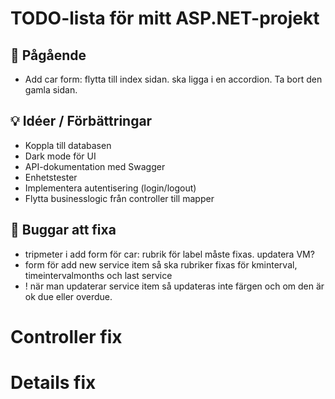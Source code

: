 ﻿# TODO-lista för mitt ASP.NET-projekt

## 🔧 Pågående
-  Add car form: flytta till index sidan. ska ligga i en accordion. Ta bort den gamla sidan.

	

## 💡 Idéer / Förbättringar
-  Koppla till databasen
-  Dark mode för UI
-  API-dokumentation med Swagger
-  Enhetstester 
-  Implementera autentisering (login/logout)
-  Flytta businesslogic från controller till mapper


## 🐞 Buggar att fixa
-  tripmeter i add form för car: rubrik för label måste fixas. updatera VM?
-  form för add new service item så ska rubriker fixas för kminterval, timeintervalmonths och last service
- !  när man updaterar service item så updateras inte färgen och om den är ok due eller overdue.


# Controller fix
 


# Details fix


